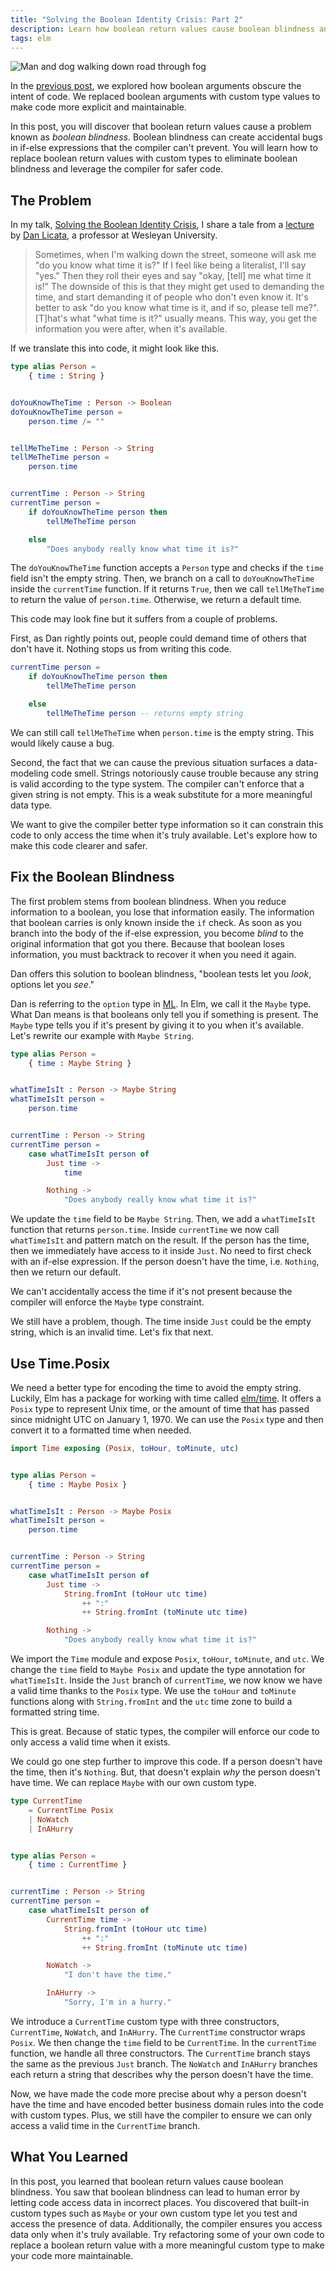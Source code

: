 ```yaml
---
title: "Solving the Boolean Identity Crisis: Part 2"
description: Learn how boolean return values cause boolean blindness and create bugs. Then, discover how to replace boolean return values with Elm's custom types to have safer code.
tags: elm
---
```


![Man and dog walking down road through fog](/img/fog-boolean-blindness.jpg)

In the [previous post](/blog/2019-05-20-solving-the-boolean-identity-crisis-part-1),
we explored how boolean arguments obscure the intent of code. We replaced
boolean arguments with custom type values to make code more explicit and
maintainable.

In this post, you will discover that boolean return values cause a problem known
as _boolean blindness_. Boolean blindness can create accidental bugs in if-else
expressions that the compiler can't prevent. You will learn how to replace
boolean return values with custom types to eliminate boolean blindness and
leverage the compiler for safer code.

## The Problem

In my talk, [Solving the Boolean Identity Crisis](https://www.youtube.com/watch?v=8Af1bh-BVY8),
I share a tale from a
[lecture](https://www.cs.cmu.edu/~15150/previous-semesters/2012-spring/resources/lectures/09.pdf) by
[Dan Licata](http://dlicata.web.wesleyan.edu), a professor at Wesleyan University.

> Sometimes, when I'm walking down the street, someone will ask me "do you know what time it
is?" If I feel like being a literalist, I'll say "yes." Then they roll their eyes and say "okay, [tell]
me what time it is!" The downside of this is that they might get used to demanding the time, and
start demanding it of people who don't even know it.
It's better to ask "do you know what time is it, and if so, please tell me?". [T]hat's what "what
time is it?" usually means. This way, you get the information you were after, when it's available.

If we translate this into code, it might look like this.

```elm
type alias Person =
    { time : String }


doYouKnowTheTime : Person -> Boolean
doYouKnowTheTime person =
    person.time /= ""


tellMeTheTime : Person -> String
tellMeTheTime person =
    person.time


currentTime : Person -> String
currentTime person =
    if doYouKnowTheTime person then
        tellMeTheTime person

    else
        "Does anybody really know what time it is?"
```

The `doYouKnowTheTime` function accepts a `Person` type and checks if the `time`
field isn't the empty string. Then, we branch on a call to `doYouKnowTheTime` inside the
`currentTime` function. If it returns `True`, then we call `tellMeTheTime` to
return the value of `person.time`. Otherwise, we return a default time.

This code may look fine but it suffers from a couple of problems.

First, as Dan rightly points out, people could demand time of others that don't
have it. Nothing stops us from writing this code.

```elm
currentTime person =
    if doYouKnowTheTime person then
        tellMeTheTime person

    else
        tellMeTheTime person -- returns empty string
```

We can still call `tellMeTheTime` when `person.time` is the empty string. This
would likely cause a bug.

Second, the fact that we can cause the previous situation surfaces a
data-modeling code smell. Strings notoriously cause trouble because any string
is valid according to the type system. The compiler can't enforce that a given
string is not empty. This is a weak substitute for a more meaningful data type.

We want to give the compiler better type information so it can constrain this
code to only access the time when it's truly available. Let's explore how to
make this code clearer and safer.

## Fix the Boolean Blindness

The first problem stems from boolean blindness. When you reduce information to a
boolean, you lose that information easily. The information that boolean carries
is only known inside the `if` check. As soon as you branch into the body of the
if-else expression, you become _blind_ to the original information that got you
there. Because that boolean loses information, you must backtrack to recover it
when you need it again.

Dan offers this solution to boolean blindness, "boolean tests let you _look_,
options let you _see_."

Dan is referring to the `option` type in
[ML](https://en.wikipedia.org/wiki/ML_%28programming_language%29). In Elm, we call
it the `Maybe` type. What Dan means is that booleans only tell you if something is
present. The `Maybe` type tells you if it's present by giving it to you when
it's available. Let's rewrite our example with `Maybe String`.


```elm
type alias Person =
    { time : Maybe String }


whatTimeIsIt : Person -> Maybe String
whatTimeIsIt person =
    person.time


currentTime : Person -> String
currentTime person =
    case whatTimeIsIt person of
        Just time ->
            time

        Nothing ->
            "Does anybody really know what time it is?"
```

We update the `time` field to be `Maybe String`. Then, we add a `whatTimeIsIt`
function that returns `person.time`. Inside `currentTime` we now call
`whatTimeIsIt` and pattern match on the result. If the person has the time, then
we immediately have access to it inside `Just`. No need to first check with an
if-else expression. If the person doesn't have the time, i.e. `Nothing`, then we
return our default. 

We can't accidentally access the time if it's not present because the compiler
will enforce the `Maybe` type constraint.

We still have a problem, though. The time inside `Just` could be the empty
string, which is an invalid time. Let's fix that next.

## Use Time.Posix

We need a better type for encoding the time to avoid the empty string. Luckily,
Elm has a package for working with time called
[elm/time](https://package.elm-lang.org/packages/elm/time/latest/). It offers a
`Posix` type to represent Unix time, or the amount of time that has passed since
midnight UTC on January 1, 1970. We can use the `Posix` type and then convert it
to a formatted time when needed.


```elm
import Time exposing (Posix, toHour, toMinute, utc)


type alias Person =
    { time : Maybe Posix }


whatTimeIsIt : Person -> Maybe Posix
whatTimeIsIt person =
    person.time


currentTime : Person -> String
currentTime person =
    case whatTimeIsIt person of
        Just time ->
            String.fromInt (toHour utc time)
                ++ ":"
                ++ String.fromInt (toMinute utc time)

        Nothing ->
            "Does anybody really know what time it is?"
```

We import the `Time` module and expose `Posix`, `toHour`, `toMinute`, and `utc`.
We change the `time` field to `Maybe Posix` and update the type annotation for
`whatTimeIsIt`. Inside the `Just` branch of `currentTime`, we now know we have a
valid time thanks to the `Posix` type. We use the `toHour` and `toMinute`
functions along with `String.fromInt` and the `utc` time zone to build a
formatted string time.

This is great. Because of static types, the compiler will enforce our code to
only access a valid time when it exists.

We could go one step further to improve this code. If a person doesn't have the
time, then it's `Nothing`. But, that doesn't explain _why_ the person doesn't
have time. We can replace `Maybe` with our own custom type. 

```elm
type CurrentTime
    = CurrentTime Posix
    | NoWatch
    | InAHurry


type alias Person =
    { time : CurrentTime }


currentTime : Person -> String
currentTime person =
    case whatTimeIsIt person of
        CurrentTime time ->
            String.fromInt (toHour utc time)
                ++ ":"
                ++ String.fromInt (toMinute utc time)

        NoWatch ->
            "I don't have the time."

        InAHurry ->
            "Sorry, I'm in a hurry."
```

We introduce a `CurrentTime` custom type with three constructors, `CurrentTime`,
`NoWatch`, and `InAHurry`. The `CurrentTime` constructor wraps `Posix`. We then
change the `time` field to be `CurrentTime`. In the `currentTime` function, we
handle all three constructors. The `CurrentTime` branch stays the same as the
previous `Just` branch. The `NoWatch` and `InAHurry` branches each return a
string that describes why the person doesn't have the time.

Now, we have made the code more precise about why a person doesn't have the time
and have encoded better business domain rules into the code with custom types.
Plus, we still have the compiler to ensure we can only access a valid time in
the `CurrentTime` branch.

## What You Learned

In this post, you learned that boolean return values cause boolean blindness.
You saw that boolean blindness can lead to human error by letting code access
data in incorrect places. You discovered that built-in custom types such as
`Maybe` or your own custom type let you test and access the presence of data.
Additionally, the compiler ensures you access data only when it's truly
available. Try refactoring some of your own code to replace a boolean return
value with a more meaningful custom type to make your code more maintainable.

